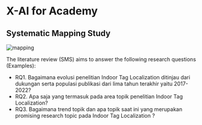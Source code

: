 # X-AI for Academy

## Systematic Mapping Study

![mapping](https://github.com/user-attachments/assets/316aa5ae-f84e-465a-b82c-8e44710f3b30)

The literature review (SMS) aims to answer the following research questions (Examples):
* RQ1. Bagaimana evolusi penelitian Indoor Tag Localization ditinjau dari dukungan serta populasi publikasi dari lima tahun terakhir yaitu 2017-2022?  
* RQ2. Apa saja yang termasuk pada area topik penelitian Indoor Tag Localization? 
* RQ3. Bagaimana trend topik dan apa topik saat ini yang merupakan promising research topic pada Indoor Tag Localization ? 
